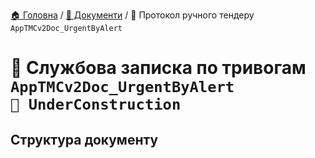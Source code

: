 ﻿[🏠 Головна](../README.MD) / [📕 Документи](./README.MD) / 📕 Протокол ручного тендеру `AppTMCv2Doc_UrgentByAlert`

# 📕 Службова записка по тривогам `AppTMCv2Doc_UrgentByAlert` </br> `🚧 UnderConstruction`

## Структура документу